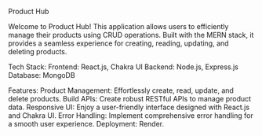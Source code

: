 Product Hub

Welcome to Product Hub! This application allows users to efficiently manage their products using CRUD operations.
Built with the MERN stack, it provides a seamless experience for creating, reading, updating, and deleting products.

Tech Stack:
Frontend: React.js, Chakra UI
Backend: Node.js, Express.js
Database: MongoDB

Features:
Product Management: Effortlessly create, read, update, and delete products.
Build APIs: Create robust RESTful APIs to manage product data.
Responsive UI: Enjoy a user-friendly interface designed with React.js and Chakra UI.
Error Handling: Implement comprehensive error handling for a smooth user experience.
Deployment: Render.
